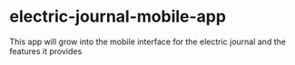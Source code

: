 # electric-journal-mobile-app
This app will grow into the mobile interface for the electric journal and the features it provides
